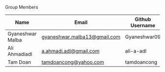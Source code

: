 

Group Members

| Name     | Email   | Github Username |
|----------|---------|-----------------|
| Gyaneshwar Malba   | gyaneshwar.malba13@gmail.com | Gyaneshwar09  |
| Ali Ahmadiadl   | a.ahmadi.adl@gmail.com | ali-a-adl  |
| Tam Doan   |  tamdoancong@yahoo.com | tamdoancong |
